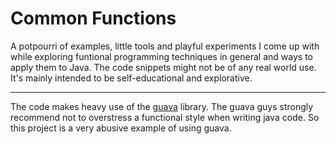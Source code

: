 Common Functions
================

A potpourri of examples, little tools and playful experiments I come up with while exploring funtional programming techniques in general and ways to apply them to Java.
The code snippets might not be of any real world use. It's mainly intended to be self-educational and explorative.

------

The code makes heavy use of the [guava][1] library. The guava guys strongly recommend not to overstress a functional style when writing java code. So this project is a very abusive example of using guava.

[1]: http://code.google.com/p/guava-libraries/
